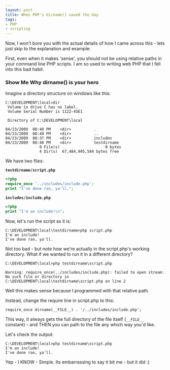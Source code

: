```yaml
---
layout: post
title: When PHP's dirname() saved the day
tags:
- PHP
- scripting
---
```

Now, I won't bore you with the actual details of how I came across this - lets just skip to the explanation and example:

First, even when it makes 'sense', you should not be using relative paths in your command line PHP scripts.  I am so used to writing web PHP that I fell into this bad habit.

### Show Me Why dirname() is your hero

Imagine a directory structure on windows like this:
    
    C:\DEVELOPMENT\local>dir
     Volume in drive C has no label.
     Volume Serial Number is 1122-45E1
    
     Directory of C:\DEVELOPMENT\local
    
    04/23/2009  08:40 PM    <dir>          .
    04/23/2009  08:40 PM    <dir>          ..
    04/23/2009  08:37 PM    <dir>          includes
    04/23/2009  08:40 PM    <dir>          testdirname
                   0 File(s)                    0 bytes
                   4 Dir(s)  67,484,995,584 bytes free

We have two files:

**`testdirname/script.php`**
```php
<?php
require_once '../includes/include.php';
print "I've done ran, ya'll.";
```

**`includes/include.php`**
```php
<?php
print "I'm an include!\n";
```

Now, let's run the script as it is:
    
    C:\DEVELOPMENT\local\testdirname>php script.php
    I'm an include!
    I've done ran, ya'll.

Not too bad - but note how we're actually in the script.php's working directory.  What if we wanted to run it in a different directory?
    
    C:\DEVELOPMENT\local>php testdirname\script.php
    
    Warning: require_once(../includes/include.php): failed to open stream: No such file or directory in C:\DEVELOPMENT\local\testdirname\script.php on line 2

Well this makes sense because I programmed with that relative path.

Instead, change the require line in script.php to this:

```php?start_inline=1
require_once dirname(__FILE__) . '/../includes/include.php';
```

This way, it always gets the full directory of the file itself (`__FILE__` constant) - and THEN you can path to the file any which way you'd like.

Let's check the output:
    
    C:\DEVELOPMENT\local>php testdirname\script.php
    I'm an include!
    I've done ran, ya'll.

Yep - I KNOW - Simple.  Its embarrassing to say it bit me - but it did :)
